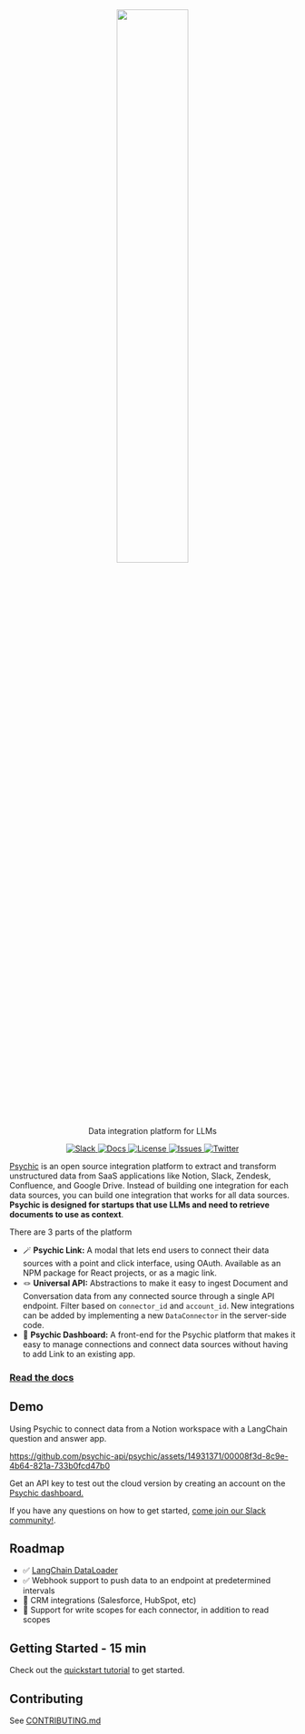 <h2 align="center">
<a href="https://www.psychic.dev/"> <img width="50%" src="https://github.com/psychicapi/psychic/assets/14931371/d011457f-0df2-409b-91fe-7f1104084aa7" /></a>
</h2>

<p align="center">
  <p align="center">Data integration platform for LLMs</p>
</p>
<p align="center">
<a href="https://join.slack.com/t/psychicapi/shared_invite/zt-1yptnhwcz-SiOCnrbqnBDsuzps9sEMSw" target="_blank">
    <img src="https://img.shields.io/badge/slack-join-blue.svg?logo=slack" alt="Slack">
</a>
</a>
  <a href="https://docs.psychic.dev" target="_blank">
    <img src="https://img.shields.io/badge/-docs-blue" alt="Docs">
</a>
<a href="https://github.com/psychicapi/psychic/blob/main/LICENSE" target="_blank">
    <img src="https://img.shields.io/static/v1?label=license&message=GPL-3.0&color=blue" alt="License">
</a>
<a href="https://github.com/psychicapi/psychic/issues?q=is%3Aissue+is%3Aclosed" target="_blank">
    <img src="https://img.shields.io/github/issues-closed/psychicapi/psychic?color=blue" alt="Issues">
</a>
  <a href="https://twitter.com/psychicapi" target="_blank">
    <img src="https://img.shields.io/twitter/follow/psychicapi?style=social" alt="Twitter">
</a>
</p>

[Psychic](https://psychic.dev/) is an open source integration platform to extract and transform unstructured data from SaaS applications like Notion, Slack, Zendesk, Confluence, and Google Drive. Instead of building one integration for each data sources, you can build one integration that works for all data sources. **Psychic is designed for startups that use LLMs and need to retrieve documents to use as context**. 

There are 3 parts of the platform
* 🪄 **Psychic Link:** A modal that lets end users to connect their data sources with a point and click interface, using OAuth. Available as an NPM package for React projects, or as a magic link.
* 🪢 **Universal API:** Abstractions to make it easy to ingest Document and Conversation data from any connected source through a single API endpoint. Filter based on `connector_id` and `account_id`. New integrations can be added by implementing a new `DataConnector` in the server-side code.
* 🎩 **Psychic Dashboard:** A front-end for the Psychic platform that makes it easy to manage connections and connect data sources without having to add Link to an existing app.

### <a href="https://docs.psychic.dev" target="_blank">Read the docs</a>

## Demo
Using Psychic to connect data from a Notion workspace with a LangChain question and answer app.

https://github.com/psychic-api/psychic/assets/14931371/00008f3d-8c9e-4b64-821a-733b0fcd47b0


Get an API key to test out the cloud version by creating an account on the [Psychic dashboard.](https://dashboard.psychic.dev/)

If you have any questions on how to get started, [come join our Slack community!](https://join.slack.com/t/psychicapi/shared_invite/zt-1ty1wz6w0-8jkmdvBpM5kj_Fh30EiCcg).

## Roadmap
* ✅ [LangChain DataLoader](https://python.langchain.com/en/latest/modules/indexes/document_loaders/examples/psychic.html?highlight=psychic)
* ✅ Webhook support to push data to an endpoint at predetermined intervals
* 🚧 CRM integrations (Salesforce, HubSpot, etc)
* 🚧 Support for write scopes for each connector, in addition to read scopes

## Getting Started - 15 min
Check out the [quickstart tutorial](https://docs.psychic.dev/quickstart) to get started.

## Contributing
See [CONTRIBUTING.md](https://github.com/psychicapi/psychic/blob/main/CONTRIBUTING.md)
